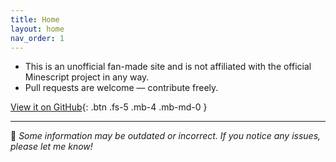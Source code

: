 ```yaml
---
title: Home
layout: home
nav_order: 1
---
```


- This is an unofficial fan-made site and is not affiliated with the official Minescript project in any way.  
- Pull requests are welcome — contribute freely.

[View it on GitHub](https://github.com/sam-ple/minescript-sample){: .btn .fs-5 .mb-4 .mb-md-0 }

---

💬 *Some information may be outdated or incorrect. If you notice any issues, please let me know!*
